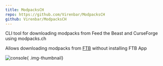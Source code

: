 ```yaml
---
title: ModpacksCH
repo: https://github.com/Virenbar/ModpacksCH
github: Virenbar/ModpacksCH
---
```

CLI tool for downloading modpacks from Feed the Beast and CurseForge using modpacks.ch

Allows downloading modpacks from [FTB](https://feed-the-beast.com/modpack) without installing FTB App

![console](/images/modpackch/console.png){ .img-thumbnail}
